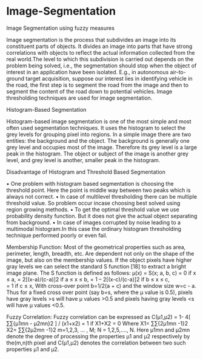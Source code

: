 Image-Segmentation
==================

Image Segmentation using fuzzy measures

Image segmentation is the process that subdivides an image into its constituent parts of objects. It divides an image into parts that have strong correlations with objects to reflect the actual information collected from the real world.The level to which this subdivision is carried out depends on the problem being solved, i.e., the segmentation should stop when the object of interest in an application have been isolated. E.g., in autonomous air-to-ground target acquisition, suppose our interest lies in identifying vehicle in the road, the first step is to segment the road from the image and then to segment the content of the road down to potential vehicles. Image thresholding techniques are used for image segmentation.  

Histogram-Based Segmentation

Histogram-based image segmentation is one of the most simple and most often used segmentation techniques. It uses the histogram to select the grey levels for grouping pixel into regions. In a simple image there are two entities: the background and the object. The background is generally one grey level and occupies most of the image. Therefore its grey level is a large peak in the histogram. The object or subject of the image is another grey level, and grey level is another, smaller peak in the histogram. 


Disadvantage of Histogram and Threshold Based Segmentation 

•	One problem with histogram based segmentation is choosing the threshold point. Here the point is middle way between two peaks which is always not correct.
•	In case of multilevel thresholding there can be multiple threshold value. So problem occur incase choosing best solved using region growing methods.
•	To get the optimal threshold value we use probability density function. But it does not give the actual object separating from background.
•	In case of images corrupted by noise leading to a multimodal histogram.In this case the ordinary histogram thresholding  technique performed poorly or even fail.


Membership Function:
       Most of the geometrical properties such as area, perimeter, length, breadth, etc. Are dependent not only on the shape of the image, but also on the membership values. If the object pixels have higher gray levels we can select the standard S function [18] to extract a bright image plane. The S function is defined as follows:
               µ(x) = S(x; a, b, c)
                       = 0                                         if x ≤ a,
                    = 2[(x-a)/(c-a)]2                              if a ≤ x ≤ b,
                    = 1 – 2[(x-c)/(c-a)]2                    if b ≤ x ≤ c,      
                    = 1                                       if c ≤ x,
    With cross-over point b=1/2(a + c) and the window size w=c - a. Thus for a fixed cross over point (say b=s, where the µ value is 0.5), pixels have gray levels >s will have µ values >0.5 and pixels having gray levels <s will have µ values <0.5.



   Fuzzy Correlation:
        Fuzzy correlation can be expressed as
                          C(µ1,µ2) = 1- 4[ ∑∑{µ1mn - µ2mn}2 ] / (x1+x2)
                                          = 1                         if X1+X2 = 0
       Where     X1= ∑∑{2µ1mn -1}2   
                       X2= ∑∑{2µ2mn -1}2
                                 m=1,2,3, ... , M; N = 1,2,5,...., N.
        Here µ1mn and µ2mn  denote  the degree of processing the properties µ1 and µ2 respectively by the(m,n)th pixel and C(µ1,µ2) denotes the correlation between two such properties µ1 and µ2.


